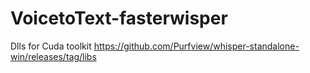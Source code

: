 # VoicetoText-fasterwisper
Dlls for Cuda toolkit
https://github.com/Purfview/whisper-standalone-win/releases/tag/libs
